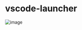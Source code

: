 # vscode-launcher
![image](https://github.com/PauloDavi/vscode-launcher/assets/49069334/45e79640-096e-4d3b-bf64-32dd58da8223)
